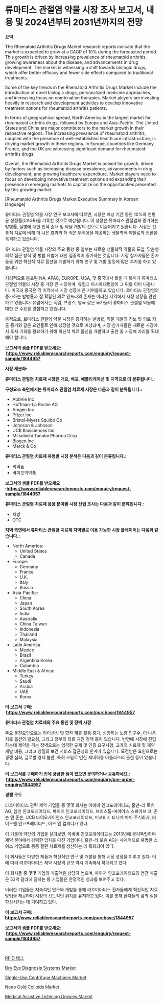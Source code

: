 <p><h1>류마티스 관절염 약물 시장 조사 보고서, 내용 및 2024년부터 2031년까지의 전망</h1></p><p><strong>요약</strong></p>
<p><p>The Rhematoid Arthritis Drugs Market research reports indicate that the market is expected to grow at a CAGR of 10% during the forecasted period. This growth is driven by increasing prevalence of rheumatoid arthritis, growing awareness about the disease, and advancements in drug development. The market is witnessing a shift towards biologic drugs, which offer better efficacy and fewer side effects compared to traditional treatments.</p><p>Some of the key trends in the Rhematoid Arthritis Drugs Market include the introduction of novel biologic drugs, personalized medicine approaches, and increasing focus on combination therapies. Market players are investing heavily in research and development activities to develop innovative treatment options for rheumatoid arthritis patients.</p><p>In terms of geographical spread, North America is the largest market for rheumatoid arthritis drugs, followed by Europe and Asia-Pacific. The United States and China are major contributors to the market growth in their respective regions. The increasing prevalence of rheumatoid arthritis, coupled with the presence of well-established healthcare infrastructure, is driving market growth in these regions. In Europe, countries like Germany, France, and the UK are witnessing significant demand for rheumatoid arthritis drugs.</p><p>Overall, the Rhematoid Arthritis Drugs Market is poised for growth, driven by factors such as increasing disease prevalence, advancements in drug development, and growing healthcare expenditure. Market players need to focus on developing innovative treatment options and expanding their presence in emerging markets to capitalize on the opportunities presented by this growing market.</p><p>[Rheumatoid Arthritis Drugs Market Executive Summary in Korean language] </p><p>류마티스 관절염 약물 시장 연구 보고서에 따르면, 시장은 예상 기간 동안 10%의 연평균 성장률(CAGR)을 기록할 것으로 예상됩니다. 이 성장은 류마티스 관절염의 증가하는 발병률, 질병에 대한 인식 증대 및 약물 개발의 진보로 이끌어지고 있습니다. 시장은 전통적 치료에 비해 더 나은 효과와 더 적은 부작용을 제공하는 생물학적 약물로의 전환을 목격하고 있습니다.</p><p>류마티스 관절염 약물 시장의 주요 동향 중 일부는 새로운 생물학적 약물의 도입, 맞춤형 의학 접근 방식 및 병합 요법에 대한 집중력이 증가하는 것입니다. 시장 참가자들은 환자들을 위한 혁신적 치료 옵션을 개발하기 위해 연구 및 개발 활동에 많은 투자를 하고 있습니다.</p><p>지리적으로 분포된  NA, APAC, EUROPE, USA, 및 중국에서 봤을 때 북미가 류마티스 관절염 약물의 시장 중 가장 큰 시장이며, 유럽과 아시아태평양이 그 뒤를 이어 나옵니다. 미국과 중국은 각 지역에서 시장 성장에 큰 기여를하고 있습니다. 르마티스 관절염의 증가하는 발병률과 잘 확립된 의료 인프라의 존재는 이러한 지역에서 시장 성장을 견인하고 있습니다.  유럽에서는 독일, 프랑스, 영국 같은 국가들이 류마티스 관절염 약물에 대한 큰 수요를 경험하고 있습니다.</p><p>총적으로, 르마티스 관절염 약물 시장은 증가하는 발병률, 약물 개발의 진보 및 의료 지출 증가와 같은 요인들로 인해 성장할 것으로 예상되며, 시장 참가자들은 새로운 시장에서 투자 기회를 활요하기 위해 혁신적 치료 옵션을 개발하고 출현 중 시장에 자리를 확대해야 합니다.</p></p>
<p><strong>보고서의 샘플 PDF를 받으세요: &nbsp;<a href="https://www.reliableresearchreports.com/enquiry/request-sample/1844957">https://www.reliableresearchreports.com/enquiry/request-sample/1844957</a></strong></p>
<p><strong>시장 세분화:</strong></p>
<p><strong> 류마티스 관절염 치료제 시장은 개요, 배포, 애플리케이션 및 지역으로 더 분류됩니다. :</strong></p>
<p><strong>구성요소 측면에서는 류마티스 관절염 치료제 시장은 다음과 같이 분류됩니다.:</strong></p>
<p><ul><li>AbbVie Inc</li><li>Hoffman-La Roche AG</li><li>Amgen Inc</li><li>Pfizer Inc</li><li>Bristol-Myers Squibb Co</li><li>Johnson & Johnson</li><li>UCB Biosciences Inc</li><li>Mitsubishi Tanabe Pharma Corp</li><li>Biogen Inc</li><li>Merck & Co</li></ul></p>
<p><strong> 류마티스 관절염 치료제 유형별 시장 분석은 다음과 같이 분류됩니다.:</strong></p>
<p><ul><li>의약품</li><li>바이오의약품</li></ul></p>
<p><strong>보고서의 샘플 PDF를 받으세요 :<a href="https://www.reliableresearchreports.com/enquiry/request-sample/1844957">https://www.reliableresearchreports.com/enquiry/request-sample/1844957</a></strong></p>
<p><strong> 류마티스 관절염 치료제 응용 분야별 시장 산업 조사는 다음과 같이 분류됩니다.:</strong></p>
<p><ul><li>처방</li><li>OTC</li></ul></p>
<p><strong>지역 측면에서 류마티스 관절염 치료제 지역별로 이용 가능한 시장 플레이어는 다음과 같습니다.:</strong></p>
<p><ul>
    <li>
        North America:
        <ul>
            <li>United States</li>
            <li>Canada</li>
        </ul>
    </li>
    <li>
        Europe:
        <ul>
            <li>Germany</li>
            <li>France</li>
            <li>U.K.</li>
            <li>Italy</li>
            <li>Russia</li>
        </ul>
    </li>
    <li>
        Asia-Pacific:
        <ul>
            <li>China</li>
            <li>Japan</li>
            <li>South Korea</li>
            <li>India</li>
            <li>Australia</li>
            <li>China Taiwan</li>
            <li>Indonesia</li>
            <li>Thailand</li>
            <li>Malaysia</li>
        </ul>
    </li>
    <li>
        Latin America:
        <ul>
            <li>Mexico</li>
            <li>Brazil</li>
            <li>Argentina Korea</li>
            <li>Colombia</li>
        </ul>
    </li>
    <li>
        Middle East & Africa:
        <ul>
            <li>Turkey</li>
            <li>Saudi</li>
            <li>Arabia</li>
            <li>UAE</li>
            <li>Korea</li>
        </ul>
    </li>
    </ul></p>
<p><strong>이 보고서 구매: &nbsp;<a href="https://www.reliableresearchreports.com/purchase/1844957">https://www.reliableresearchreports.com/purchase/1844957</a></strong></p>
<p><strong>류마티스 관절염 치료제의 주요 동인 및 장벽 시장</strong></p>
<p><p>주요 운전요인으로는 라이센싱 및 합작 제휴 활동 증가, 성장하는 노령 인구수, 더 나은 치료 옵션의 필요성, 그리고 정부의 의료 지원 정책 등이 있습니다. 반면에 시장에 진입하는데 제약을 겪는 장벽으로는 엄격한 규제 및 인증 요구사항, 고가의 치료제 및 제약 개발 비용, 그리고 양질의 보건 서비스 접근성의 한계가 있습니다. 도전받은 요인으로는 경쟁 심화, 글로벌 경제 불안, 특허 소멸로 인한 제네릭증 아틀리스의 출현 등이 있습니다.</p></p>
<p><strong>이 보고서를 구매하기 전에 궁금한 점이 있으면 문의하거나 공유하세요.: &nbsp;<a href="https://www.reliableresearchreports.com/enquiry/pre-order-enquiry/1844957">https://www.reliableresearchreports.com/enquiry/pre-order-enquiry/1844957</a></strong></p>
<p><strong>경쟁 구도</strong></p>
<p><p>라흐미아티스 관련 제약 기업들 중 몇몇 회사는 아비비 인코포레이티드, 홉만-라 로슈 AG, 암겐 인코포레이티드, 파이저 인코포레이티드, 브리스톨-마이어스 스퀘이브 코, 존슨 앤 존슨, UCB 바이오사이언스 인코포레이티드, 미쓰비시 타나베 파마 주식회사, 바이오젠 인코포레이티드, 머크 앤 컴퍼니가 있다.</p><p>이 가운데 약간의 기업을 살펴보면, 아비비 인코포레이티드는 2013년에 분리독립하며 제약 분야에서 강력한 입지를 다진 기업이다. 홉만-라 로슈 AG는 세계적으로 유명한 스위스 기업으로 중증 질환 치료제를 생산하는 데 특화되어 있다.</p><p>이 회사들은 다양한 제품과 혁신적인 연구 및 개발을 통해 시장 성장을 이루고 있다. 이에 따라 라흐미아티스 제약 시장의 규모 역시 계속해서 확대되고 있다.</p><p>이 회사들 중 몇몇 기업의 매출액은 상당히 높으며, 파이저 인코포레이티드의 연간 매출은 53억 달러에 달하는 등 기업들은 안정적인 성과를 보여주고 있다.</p><p>이러한 기업들은 지속적인 연구와 개발을 통해 라흐미아티스 환자들에게 혁신적인 치료방법을 제공하며 시장의 선도적인 위치를 유지하고 있다. 이를 통해 환자들의 삶의 질을 향상시키는 데 기여하고 있다.</p></p>
<p><strong>이 보고서 구매: &nbsp; <a href="https://www.reliableresearchreports.com/purchase/1844957">https://www.reliableresearchreports.com/purchase/1844957</a></strong></p>
<p><strong>보고서의 샘플 PDF를 받으세요: &nbsp;<a href="https://www.reliableresearchreports.com/enquiry/request-sample/1844957">https://www.reliableresearchreports.com/enquiry/request-sample/1844957</a></strong><strong></strong></p>
<p>&nbsp;</p>
<p><p><a href="https://github.com/lkwggful07722/Market-Research-Report-List-1/blob/main/3169526186062.md">RFID 태그</a></p><p><a href="https://extreme-scabiosa-c81.notion.site/Dry-Eye-Diagnosis-Systems-Market-Challenges-Opportunities-and-Growth-Drivers-and-Major-Market-Pla-e23bb3937c7546c9a4796113788d7fa6">Dry Eye Diagnosis Systems Market</a></p><p><a href="https://adventurous-uranium-ef9.notion.site/Single-Use-Centrifuge-Machines-Market-Size-Share-Trends-Analysis-Report-By-Material-By-Type-By--de3e5a01d10144f5a9e74352f3d2650c">Single-Use Centrifuge Machines Market</a></p><p><a href="https://github.com/irfadac/Market-Research-Report-List-2/blob/main/nano-gold-colloids-market.md">Nano Gold Colloids Market</a></p><p><a href="https://issuu.com/reportprime-2/docs/medical-assistive-listening-devices-market-size-20">Medical Assistive Listening Devices Market</a></p></p>